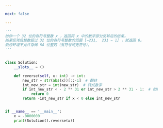 ```yaml
---

next: false

---
```




<BlogInfo id="1291" title="7.整数翻转" author="白日梦想猿" pv=0 read_times=0 pre_cost_time="0分26秒" category="leetcode" tag_list="['leetcode']" create_time="2021.10.20 15:04:00" update_time="2022.08.10 14:09:37" />

```python
'''
给你一个 32 位的有符号整数 x ，返回将 x 中的数字部分反转后的结果。
如果反转后整数超过 32 位的有符号整数的范围 [−231,  231 − 1] ，就返回 0。
假设环境不允许存储 64 位整数（有符号或无符号）。
'''


class Solution:
    __slots__ = ()

    def reverse(self, x: int) -> int:
        new_str = str(abs(x))[::-1]  # 翻转
        int_new_str = int(new_str)  # 转成数字
        if int_new_str < - 2 ** 31 or int_new_str > 2 ** 31 - 1:  # 如果反转后整数超过范围,就返回0。
            return 0
        return -int_new_str if x < 0 else int_new_str


if __name__ == '__main__':
    x = -0000000
    print(Solution().reverse(x))

```



<ActionBox />
